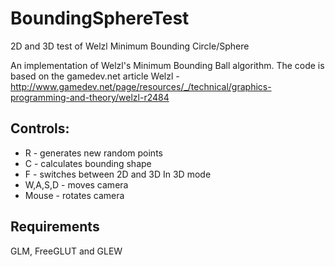 # BoundingSphereTest
2D and 3D test of Welzl Minimum Bounding Circle/Sphere

An implementation of Welzl's Minimum Bounding Ball algorithm.
The code is based on the gamedev.net article Welzl - http://www.gamedev.net/page/resources/_/technical/graphics-programming-and-theory/welzl-r2484

## Controls:
* R - generates new random points
* C - calculates bounding shape
* F - switches between 2D and 3D
In 3D mode
* W,A,S,D - moves camera
* Mouse - rotates camera

## Requirements
GLM, FreeGLUT and GLEW
